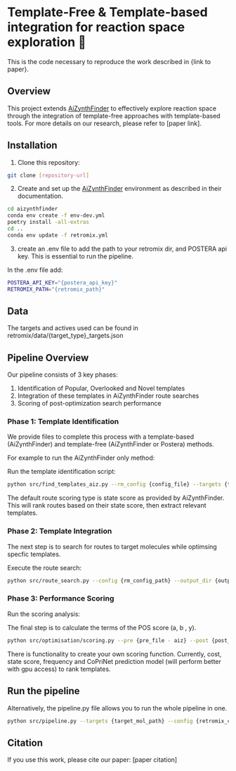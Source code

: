 # Template-Free & Template-based integration for reaction space exploration 🧪

This is the code necessary to reproduce the work described in {link to paper}.

## Overview
This project extends [AiZynthFinder](https://github.com/MolecularAI/aizynthfinder) to effectively explore reaction space through the integration of template-free approaches with template-based tools. For more details on our research, please refer to [paper link].

## Installation

1. Clone this repository:
```bash
git clone [repository-url]
```

2. Create and set up the [AiZynthFinder](https://github.com/MolecularAI/aizynthfinder) environment as described in their documentation.

```bash
cd aizynthfinder
conda env create -f env-dev.yml
poetry install -all-extras
cd ..
conda env update -f retromix.yml
```

3. create an .env file to add the path to your retromix dir, and POSTERA api key. This is essential to run the pipeline. 

In the .env file add:

```bash
POSTERA_API_KEY="{postera_api_key}"
RETROMIX_PATH="{retromix_path}"
```

## Data
The targets and actives used can be found in retromix/data/{target_type}_targets.json

## Pipeline Overview

Our pipeline consists of 3 key phases:

1. Identification of Popular, Overlooked and Novel templates
2. Integration of these templates in AiZynthFinder route searches
3. Scoring of post-optimization search performance

### Phase 1: Template Identification

We provide files to complete this process with a template-based (AiZynthFinder) and template-free (AiZynthFinder or Postera) methods. 

For example to run the AiZynthFinder only method:

Run the template identification script:
```bash
python src/find_templates_aiz.py --rm_config {config_file} --targets {target_file_path} --output_path {output_path} --scoring_type {scoring_type}
```

The default route scoring type is state score as provided by AiZynthFinder. This will rank routes based on their state score, then extract relevant templates. 

### Phase 2: Template Integration

The next step is to search for routes to target molecules while optimsing specfic templates. 

Execute the route search:

```bash
python src/route_search.py --config {rm_config_path} --output_dir {output_dir} --type {optimisation_type} --templates {template_file} --optimise {bool} --smiles {target_smiles}
```

### Phase 3: Performance Scoring

Run the scoring analysis:

The final step is to calculate the terms of the POS score (a, b , y). 

```bash
python src/optimisation/scoring.py --pre {pre_file - aiz} --post {post_file - aiz} --config {rm_config_path} --output {output_file_path}
```

There is functionality to create your own scoring function. Currently, cost, state score, frequency and CoPriNet prediction model (will perform better with gpu access) to rank templates. 

## Run the pipeline
Alternatively, the pipeline.py file allows you to run the whole pipeline in one. 

```bash
python src/pipeline.py --targets {target_mol_path} --config {retromix_config} --output_dir {output_dir}
```

## Citation
If you use this work, please cite our paper: [paper citation]

